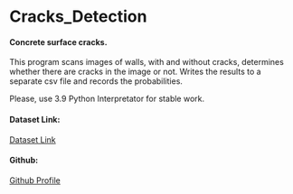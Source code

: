 # Cracks_Detection

#### Concrete surface cracks.

This program scans images of walls, with and without cracks, determines whether there are cracks in the image or not. Writes the results to a separate csv file and records the probabilities.

Please, use 3.9 Python Interpretator for stable work.

#### Dataset Link:
[Dataset Link](https://www.kaggle.com/arunrk7/surface-crack-detection)

#### Github:
[Github Profile](https://github.com/MystyMoonly)
